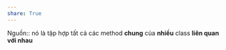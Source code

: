 ```yaml
---
share: True
---
```

Nguồn::
nó là tập hợp tất cả các method **chung** của **nhiều** class **liên quan với nhau**